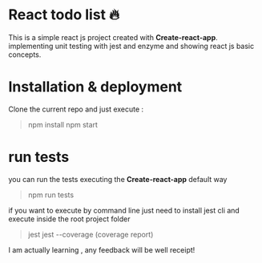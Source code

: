 # React todo list :fire:

This is a simple react js project created with **Create-react-app**. implementing unit testing with jest and enzyme and showing react js basic concepts.

# Installation & deployment

Clone the current repo and just execute :

> npm install
> npm start

# run tests

you can run the tests executing the **Create-react-app** default way

> npm run tests

if you want to execute by command line just need to install jest cli and execute inside the root project folder

> jest
> jest --coverage (coverage report)

I am actually learning , any feedback will be well receipt!
